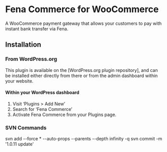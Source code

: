 # Fena Commerce for WooCommerce

A WooCommerce payment gateway that allows your customers to pay with instant bank transfer via Fena.

## Installation

### From WordPress.org

This plugin is available on the [WordPress.org plugin repository], and can be installed either directly from there or from the admin dashboard within your website.

#### Within your WordPress dashboard
1. Visit ‘Plugins > Add New’
2. Search for ‘Fena Commerce’
3. Activate Fena Commerce from your Plugins page.

### SVN Commands
svn add --force * --auto-props --parents --depth infinity -q
svn commit -m '1.0.11 update'
